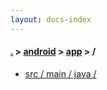 ```yaml
---
layout: docs-index
---
```

#### [.](./../../index) > [android](./../index) > [app](./index) > **/**

- [src / main / java / ](src/main/java/)

